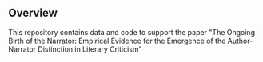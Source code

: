 ## Overview
This repository contains data and code to support the paper 
"The Ongoing Birth of the Narrator: Empirical Evidence for the Emergence of the Author-Narrator Distinction in Literary Criticism"
